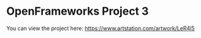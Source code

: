 # OpenFrameworks Project 3
You can view the project here: 
https://www.artstation.com/artwork/LeR4l5
